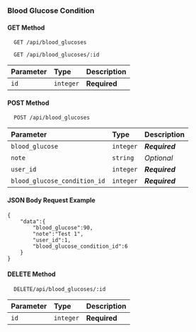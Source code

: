### Blood Glucose Condition

#### GET Method

```http
  GET /api/blood_glucoses
```
```http
  GET /api/blood_glucoses/:id
```

| Parameter | Type      | Description  |
| :-------- | :-------- | :----------- |
| `id`      | `integer` | **Required** |

#### POST Method

```http
  POST /api/blood_glucoses
```

| Parameter | Type      | Description |
| :-------- | :-------- | :---------- |
| `blood_glucose`      | `integer` | ***Required***  |
| `note`      | `string` | _Optional_  |
| `user_id`      | `integer` | ***Required***  |
| `blood_glucose_condition_id`      | `integer` | ***Required***  |

#### JSON Body Request Example
```
{
    "data":{
        "blood_glucose":90,
        "note":"Test 1",
        "user_id":1,
        "blood_glucose_condition_id":6
    }
}
```

#### DELETE Method

```http
  DELETE/api/blood_glucoses/:id
```

| Parameter | Type      | Description  |
| :-------- | :-------- | :----------- |
| `id`      | `integer` | **Required** |
